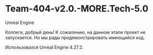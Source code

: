 # Team-404-v2.0.-MORE.Tech-5.0
Unreal Engine

Коллеги, добрый день!
К сожалению, на данном этапе проект не запускается.
Но мы рады продемонстрировать имеющийся код.

Использовался Unreal Engine 4.27.2.
